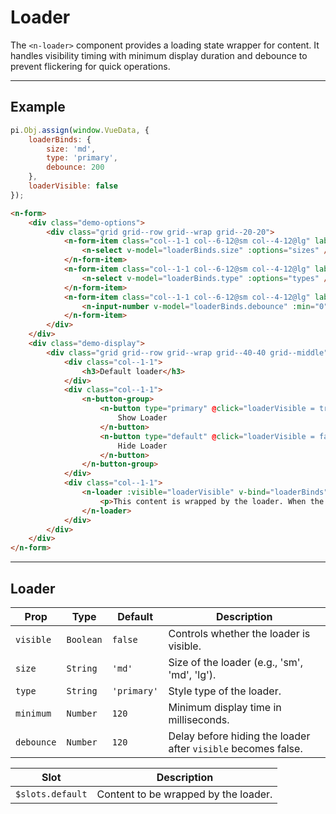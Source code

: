 # Loader

The `<n-loader>` component provides a loading state wrapper for content. It handles visibility timing with minimum display duration and debounce to prevent flickering for quick operations.

<hr>

## Example

```js [demo]
pi.Obj.assign(window.VueData, {
    loaderBinds: {
        size: 'md', 
        type: 'primary',
        debounce: 200
    },
    loaderVisible: false
});
```

```html [demo]
<n-form>
    <div class="demo-options">
        <div class="grid grid--row grid--wrap grid--20-20">
            <n-form-item class="col--1-1 col--6-12@sm col--4-12@lg" label="Size">
                <n-select v-model="loaderBinds.size" :options="sizes" />
            </n-form-item>
            <n-form-item class="col--1-1 col--6-12@sm col--4-12@lg" label="Type">
                <n-select v-model="loaderBinds.type" :options="types" />
            </n-form-item>
            <n-form-item class="col--1-1 col--6-12@sm col--4-12@lg" label="Debounce (ms)">
                <n-input-number v-model="loaderBinds.debounce" :min="0" :max="1000" :step-size="50" />
            </n-form-item>
        </div>
    </div>
    <div class="demo-display">
        <div class="grid grid--row grid--wrap grid--40-40 grid--middle">
            <div class="col--1-1">
                <h3>Default loader</h3>
            </div>
            <div class="col--1-1">
                <n-button-group>
                    <n-button type="primary" @click="loaderVisible = true">
                        Show Loader
                    </n-button>
                    <n-button type="default" @click="loaderVisible = false">
                        Hide Loader
                    </n-button>
                </n-button-group>
            </div>
            <div class="col--1-1">
                <n-loader :visible="loaderVisible" v-bind="loaderBinds" class="loader-display">
                    <p>This content is wrapped by the loader. When the loader is active, this content will be overlaid with a loading indicator.<br>The loader will remain visible for at least the minimum duration, even if the loading state is completed earlier.</p>
                </n-loader>
            </div>
        </div>
    </div>
</n-form>
```

<hr>

## Loader

| **Prop**        | **Type**       | **Default**         | **Description**                                                                   |
|-----------------|----------------|---------------------|-----------------------------------------------------------------------------------|
| `visible`       | `Boolean`      | `false`             | Controls whether the loader is visible.                                           |
| `size`          | `String`       | `'md'`              | Size of the loader (e.g., 'sm', 'md', 'lg').                                      |
| `type`          | `String`       | `'primary'`         | Style type of the loader.                                                         |
| `minimum`       | `Number`       | `120`               | Minimum display time in milliseconds.                                             |
| `debounce`      | `Number`       | `120`               | Delay before hiding the loader after `visible` becomes false.                     |

| **Slot**         | **Description**                                                      |
|------------------|----------------------------------------------------------------------|
| `$slots.default` | Content to be wrapped by the loader.                                 |